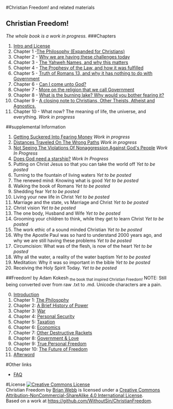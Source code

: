 
#Christian Freedom! and related materials
## Christian Freedom! 
_The whole book is a work in progress._
###Chapters
1. [Intro and License](Books/ChristianFreedomByBrianWebb/IntroAndLicense.md)
2. Chapter 1 -[The Philosophy (Expanded for Christians)](Books/ChristianFreedomByBrianWebb/Chapter1–ThePhilosophy_ExpandedForChristians.md)
3. Chapter 2 - [Why we are having these challenges today]( Books/ChristianFreedomByBrianWebb/Chapter2–WhyWeAreHavingTheseChallengesToday.md)
4. Chapter 3 - [The Yahweh Names, and why this matters]( Books/ChristianFreedomByBrianWebb/Chapter3–TheYahwehNamesAndWhyThisMatters.md)
5. Chapter 4 - [The Prophesy of the Law, and how it was fulfilled](Books/ChristianFreedomByBrianWebb/Chapter4–TheProphesyOfTheLawAndHowItWasFulfilled.md)
6. Chapter 5 - [Truth of Romans 13, and why it has nothing to do with Government](Books/ChristianFreedomByBrianWebb/Chapter5–TruthOfRomans13AndWhyItHasNothingToDoWithGovernment.md)
7. Chapter 6 - [Can I come unto God?](Books/ChristianFreedomByBrianWebb/Chapter6–CanIComeUntoGod.md)
8. Chapter 7 - [More on the religion that we call Government](Books/ChristianFreedomByBrianWebb/Chapter7–MoreOnTheReligionThatWeCallGovernment.md)
9. Chapter 8 - [What is the burning lake? Why would you bother fearing it?](Books/ChristianFreedomByBrianWebb/Chapter8–WhatIsTheBurningLakeWhyWouldYouBotherFearingIt.md)
10. Chapter 9 - [A closing note to Christians, Other Theists, Atheist and Agnostics.](Books/ChristianFreedomByBrianWebb/Chapter9–AClosingNoteToChristiansOtherTheistsAtheistAndAgnostics.md)
11. Chapter 10 - What now? The meaning of life, the universe, and everything. _Work in progress_

##supplemental Information
 1. [Getting Suckered Into Fearing Money](Docs/GettingSuckeredIntoFearingMoney.md) _Work in progress_
 2. [Distances Traveled On The Wrong Paths](Docs/DistancesTraveledOnTheWrongPaths.md) _Work in progress_
 3. [Not Seeing The Violations Of Nonaggression Against God's People](Docs/NotSeeingTheViolationsOfNonaggressionAgainstGodsPeople.md) _Work In Progress_
 4. [Does God need a starship?](Docs/DoesGodneedastarship.md) _Work In Progress_
 5. Putting on Christ Jesus so that you can take the world off _Yet to be posted_
 6. Turning to the fountain of living waters _Yet to be posted_
 7. The renewed mind: Knowing what is good _Yet to be posted_
 8. Walking the book of Romans _Yet to be posted_
 9. Shedding fear _Yet to be posted_
 10. Living your new life in Christ _Yet to be posted_
 11. Marriage and the state, vs Marriage and Christ _Yet to be posted_
 12. Christ vision _Yet to be posted_
 13. The one body, Husband and Wife _Yet to be posted_
 14. Grooming your children to think, while they get to learn Christ _Yet to be posted_
 15. The work ethic of a sound minded Christian _Yet to be posted_
 16. Why the Apostle Paul was so hard to understand 2000 years ago, and why we are still having these problems _Yet to be posted_
 17. Circumcision: What was of the flesh, is now of the heart _Yet to be posted_
 18. Why all the water, a reality of the water baptism _Yet to be posted_
 19. Meditation: Why it was so important in the bible _Yet to be posted_
 20. Receiving the Holy Spirit Today. _Yet to be posted_

##Freedom! by Adam Kokesh <sub>the book that inspired Christian Freedom!</sub>
NOTE: Still being converted over from raw .txt to .md. Unicode characters are a pain.

00. [Introduction](Books/Freedom-by-Adam-Kokesh/Freedom!%20by%20Adam%20Kokesh%20Introduction.md)
01. Chapter 1: [The Philosophy](Books/Freedom-by-Adam-Kokesh/Freedom!%20by%20Adam%20Kokesh%20Ch01.md)
02. Chapter 2: [A Brief History of Power](Books/Freedom-by-Adam-Kokesh/Freedom!%20by%20Adam%20Kokesh%20Ch02.md)
03. Chapter 3: [War](Books/Freedom-by-Adam-Kokesh/Freedom!%20by%20Adam%20Kokesh%20Ch03.md)
04. Chapter 4: [Personal Security](Books/Freedom-by-Adam-Kokesh/Freedom!%20by%20Adam%20Kokesh%20Ch04.md) 
05. Chapter 5: [Taxation](Books/Freedom-by-Adam-Kokesh/Freedom!%20by%20Adam%20Kokesh%20Ch05.md) 
06. Chapter 6: [Economics](Books/Freedom-by-Adam-Kokesh/Freedom!%20by%20Adam%20Kokesh%20Ch06.md) 
07. Chapter 7: [Other Destructive Rackets](Books/Freedom-by-Adam-Kokesh/Freedom!%20by%20Adam%20Kokesh%20Ch07.md) 
08. Chapter 8: [Government & Love](Books/Freedom-by-Adam-Kokesh/Freedom!%20by%20Adam%20Kokesh%20Ch08.md) 
09. Chapter 9: [True Personal Freedom](Books/Freedom-by-Adam-Kokesh/Freedom!%20by%20Adam%20Kokesh%20Ch09.md) 
10. Chapter 10: [The Future of Freedom](Books/Freedom-by-Adam-Kokesh/Freedom!%20by%20Adam%20Kokesh%20Ch10.md) 
11. [Afterword](Books/Freedom-by-Adam-Kokesh/Freedom!%20by%20Adam%20Kokesh%20Afterword.md) 

#Other links
* [FAQ](faq.md) 

#License
<a rel="license" href="http://creativecommons.org/licenses/by-nc-sa/4.0/"><img alt="Creative Commons License" style="border-width:0" src="https://i.creativecommons.org/l/by-nc-sa/4.0/88x31.png" /></a><br /><span xmlns:dct="http://purl.org/dc/terms/" property="dct:title">Christian Freedom</span> by <a xmlns:cc="http://creativecommons.org/ns#" href="http://withoutsin.org" property="cc:attributionName" rel="cc:attributionURL">Brian Webb</a> is licensed under a <a rel="license" href="http://creativecommons.org/licenses/by-nc-sa/4.0/">Creative Commons Attribution-NonCommercial-ShareAlike 4.0 International License</a>.<br />Based on a work at <a xmlns:dct="http://purl.org/dc/terms/" href="https://github.com/WithoutSin/ChristianFreedom" rel="dct:source">https://github.com/WithoutSin/ChristianFreedom</a>.
